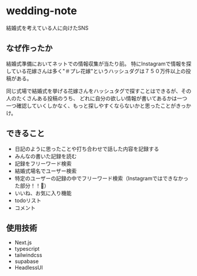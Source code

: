# wedding-note

結婚式を考えている人に向けたSNS

## なぜ作ったか

結婚式準備においてネットでの情報収集が当たり前。
特にInstagramで情報を探している花嫁さんは多く"＃プレ花嫁"というハッシュダグは７５０万件以上の投稿がある。

同じ式場で結婚式を挙げる花嫁さんをハッシュタグで探すことはできるが、その人のたくさんある投稿のうち、
どれに自分の欲しい情報が書いてあるかは一つ一つ確認していくしかなく、もっと探しやすくならないかと思ったことがきっかけ。

## できること
- 日記のように思ったことや打ち合わせで話した内容を記録する
- みんなの書いた記録を読む
- 記録をフリーワード検索
- 結婚式場名でユーザー検索
- 特定のユーザーの記録の中でフリーワード検索（Instagramではできなかった部分！！👏）
- いいね、お気に入り機能
- todoリスト
- コメント

## 使用技術
- Next.js
- typescript
- tailwindcss
- supabase
- HeadlessUI

